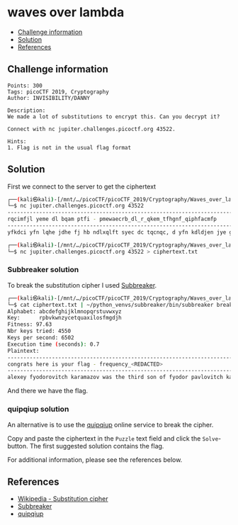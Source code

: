 # waves over lambda

- [Challenge information](#challenge-information)
- [Solution](#solution)
- [References](#references)

## Challenge information
```
Points: 300
Tags: picoCTF 2019, Cryptography
Author: INVISIBILITY/DANNY
 
Description:
We made a lot of substitutions to encrypt this. Can you decrypt it? 

Connect with nc jupiter.challenges.picoctf.org 43522.

Hints:
1. Flag is not in the usual flag format
```

## Solution

First we connect to the server to get the ciphertext
```bash
┌──(kali㉿kali)-[/mnt/…/picoCTF/picoCTF_2019/Cryptography/Waves_over_lambda]
└─$ nc jupiter.challenges.picoctf.org 43522
-------------------------------------------------------------------------------
rqcimfjl yeme dl bqam ptfi - pmewaecrb_dl_r_qkem_tfhgnf_qiphfacmfp
-------------------------------------------------------------------------------
yfkdci yfn lqhe jdhe fj hb ndlxqlft syec dc tqcnqc, d yfn kdldjen jye gmdjdly haleah, fcn hfne lefmry fhqci jye gqqol fcn hfxl dc jye tdgmfmb meifmndci jmfclbtkfcdf; dj yfn ljmaro he jyfj lqhe pqmeocqstenie qp jye rqacjmb rqatn yfmntb pfdt jq yfke lqhe dhxqmjfcre dc neftdci sdjy f cqgtehfc qp jyfj rqacjmb. d pdcn jyfj jye ndljmdrj ye cfhen dl dc jye eujmehe eflj qp jye rqacjmb, valj qc jye gqmneml qp jymee ljfjel, jmfclbtkfcdf, hqtnfkdf fcn gaoqkdcf, dc jye hdnlj qp jye rfmxfjydfc hqacjfdcl; qce qp jye sdtnelj fcn teflj ocqsc xqmjdqcl qp eamqxe. d sfl cqj fgte jq tdiyj qc fcb hfx qm sqmo idkdci jye eufrj tqrftdjb qp jye rfljte nmfratf, fl jyeme fme cq hfxl qp jydl rqacjmb fl bej jq rqhxfme sdjy qam qsc qmncfcre lamkeb hfxl; gaj d pqacn jyfj gdljmdjz, jye xqlj jqsc cfhen gb rqacj nmfratf, dl f pfdmtb sett-ocqsc xtfre. d lyftt ecjem yeme lqhe qp hb cqjel, fl jyeb hfb mepmely hb hehqmb syec d jfto qkem hb jmfketl sdjy hdcf.

┌──(kali㉿kali)-[/mnt/…/picoCTF/picoCTF_2019/Cryptography/Waves_over_lambda]
└─$ nc jupiter.challenges.picoctf.org 43522 > ciphertext.txt
```

### Subbreaker solution

To break the substitution cipher I used [Subbreaker](https://gitlab.com/guballa/SubstitutionBreaker).
```bash
┌──(kali㉿kali)-[/mnt/…/picoCTF/picoCTF_2019/Cryptography/Waves_over_lambda]
└─$ cat ciphertext.txt | ~/python_venvs/subbreaker/bin/subbreaker break
Alphabet: abcdefghijklmnopqrstuvwxyz
Key:      rpbvkwnzycetquaxilosfmgdjh
Fitness: 97.63
Nbr keys tried: 4550
Keys per second: 6502
Execution time (seconds): 0.7
Plaintext:
-------------------------------------------------------------------------------
congrats here is your flag - frequency_<REDACTED>
-------------------------------------------------------------------------------
alexey fyodorovitch karamazov was the third son of fyodor pavlovitch karamazov, a land owner well known in our district in his own day, and still remembered among us owing to his gloomy and tragic death, which happened thirteen years ago, and which i shall describe in its proper place. for the present i will only say that this landownerfor so we used to call him, although he hardly spent a day of his life on his own estatewas a strange type, yet one pretty frequently to be met with, a type abject and vicious and at the same time senseless. but he was one of those senseless persons who are very well capable of looking after their worldly affairs, and, apparently, after nothing else. fyodor pavlovitch, for instance, began with next to nothing; his estate was of the smallest; he ran to dine at other men's tables, and fastened on them as a toady, yet at his death it appeared that he had a hundred thousand roubles in hard cash. at the same time, he was all his life one of the most senseless, fantastical fellows in the whole district. i repeat, it was not stupiditythe majority of these fantastical fellows are shrewd and intelligent enoughbut just senselessness, and a peculiar national form of it.
```

And there we have the flag.

### quipqiup solution

An alternative is to use the [quipqiup](https://www.quipqiup.com/) online service to break the cipher.

Copy and paste the ciphertext in the `Puzzle` text field and click the `Solve`-button.
The first suggested solution contains the flag.

For additional information, please see the references below.

## References

- [Wikipedia - Substitution cipher](https://en.wikipedia.org/wiki/Substitution_cipher)
- [Subbreaker](https://gitlab.com/guballa/SubstitutionBreaker)
- [quipqiup](https://www.quipqiup.com/)
